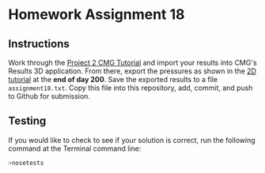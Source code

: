 # Homework Assignment 18

## Instructions

Work through the [Project 2 CMG Tutorial](https://youtu.be/0wFy36pjdX8) and import your results into CMG's Results 3D application.  From there, export the pressures as shown in the [2D tutorial](https://youtu.be/4UGY74SJZ-o) at the **end of day 200**. Save the exported results to a file `assignment18.txt`.  Copy this file into this repository, add, commit, and push to Github for submission.

## Testing

If you would like to check to see if your solution is correct, run the following command at the Terminal command line:

```bash
>nosetests
```
